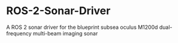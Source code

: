 # ROS-2-Sonar-Driver
A ROS 2 sonar driver for the blueprint subsea oculus M1200d dual-frequency multi-beam imaging sonar
